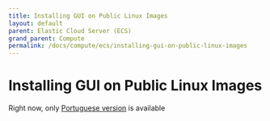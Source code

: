 ```yaml
---
title: Installing GUI on Public Linux Images
layout: default
parent: Elastic Cloud Server (ECS)
grand_parent: Compute
permalink: /docs/compute/ecs/installing-gui-on-public-linux-images
---
```


# Installing GUI on Public Linux Images

Right now, only [Portuguese version](/pt/docs/compute/ecs/installing-gui-on-public-linux-images) is available

